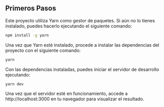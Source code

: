 ## Primeros Pasos

Este proyecto utiliza Yarn como gestor de paquetes. Si aún no lo tienes instalado, puedes hacerlo ejecutando el siguiente comando:

```bash
npm install -g yarn
```

Una vez que Yarn esté instalado, procede a instalar las dependencias del proyecto con el siguiente comando:

```bash
yarn
```

Con las dependencias instaladas, puedes iniciar el servidor de desarrollo ejecutando:

```bash
yarn dev
```

Una vez que el servidor esté en funcionamiento, accede a http://localhost:3000 en tu navegador para visualizar el resultado.

